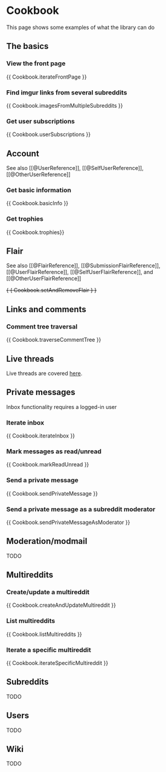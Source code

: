# Cookbook

This page shows some examples of what the library can do

## The basics

### View the front page

{{ Cookbook.iterateFrontPage }}

### Find imgur links from several subreddits

{{ Cookbook.imagesFromMultipleSubreddits }}

### Get user subscriptions

{{ Cookbook.userSubscriptions }}

## Account

See also [[@UserReference]], [[@SelfUserReference]], [[@OtherUserReference]]

### Get basic information

{{ Cookbook.basicInfo }}

### Get trophies

{{ Cookbook.trophies}}

## Flair

See also [[@FlairReference]], [[@SubmissionFlairReference]], [[@UserFlairReference]], [[@SelfUserFlairReference]], and [[@OtherUserFlairReference]]

~~{ { Cookbook.setAndRemoveFlair } }~~

## Links and comments

### Comment tree traversal

{{ Cookbook.traverseCommentTree }}

## Live threads

Live threads are covered [here](live_threads.md).

## Private messages

Inbox functionality requires a logged-in user

### Iterate inbox

{{ Cookbook.iterateInbox }}

### Mark messages as read/unread

{{ Cookbook.markReadUnread }}

### Send a private message

{{ Cookbook.sendPrivateMessage }}

### Send a private message as a subreddit moderator

{{ Cookbook.sendPrivateMessageAsModerator }}

## Moderation/modmail

TODO

## Multireddits

### Create/update a multireddit

{{ Cookbook.createAndUpdateMultireddit }}

### List multireddits

{{ Cookbook.listMultireddits }}

### Iterate a specific multireddit

{{ Cookbook.iterateSpecificMultireddit }}

## Subreddits

TODO

## Users

TODO

## Wiki

TODO
